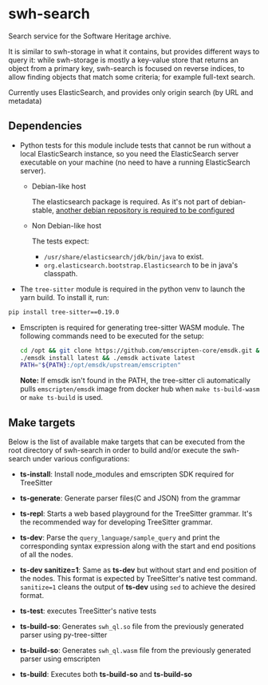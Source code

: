 swh-search
==========

Search service for the Software Heritage archive.

It is similar to swh-storage in what it contains,
but provides different ways to query it: while swh-storage is mostly
a key-value store that returns an object from a primary key,
swh-search is focused on reverse indices, to allow finding objects that
match some criteria; for example full-text search.

Currently uses ElasticSearch, and provides only origin search (by URL and metadata)

## Dependencies

- Python tests for this module include tests that cannot be run without a local
ElasticSearch instance, so you need the ElasticSearch server executable on your
machine (no need to have a running ElasticSearch server).

    - Debian-like host

        The elasticsearch package is required. As it's not part of debian-stable,
        [another debian repository is required to be
        configured](https://www.elastic.co/guide/en/elasticsearch/reference/current/deb.html#deb-repo)

    - Non Debian-like host

        The tests expect:
        - `/usr/share/elasticsearch/jdk/bin/java` to exist.
        - `org.elasticsearch.bootstrap.Elasticsearch` to be in java's classpath.
- The `tree-sitter` module is required in the python venv to launch the yarn build. To install it, run:
```bash
pip install tree-sitter==0.19.0
```
- Emscripten is required for generating tree-sitter WASM module. The following commands need to be executed for the setup:
    ```bash
    cd /opt && git clone https://github.com/emscripten-core/emsdk.git && cd emsdk && \
    ./emsdk install latest && ./emsdk activate latest
    PATH="${PATH}:/opt/emsdk/upstream/emscripten"
    ```

    **Note:** If emsdk isn't found in the PATH, the tree-sitter cli automatically pulls `emscripten/emsdk` image from docker hub when `make ts-build-wasm` or `make ts-build` is used.


## Make targets

Below is the list of available make targets that can be executed from the root directory of swh-search in order to build and/or execute the swh-search under various configurations:

* **ts-install**: Install node_modules and emscripten SDK required for TreeSitter

* **ts-generate**: Generate parser files(C and JSON) from the grammar

* **ts-repl**: Starts a web based playground for the TreeSitter grammar. It's the recommended way for developing TreeSitter grammar.

* **ts-dev**: Parse the `query_language/sample_query` and print the corresponding syntax expression
along with the start and end positions of all the nodes.

* **ts-dev sanitize=1**: Same as **ts-dev** but without start and end position of the nodes.
This format is expected by TreeSitter's native test command. `sanitize=1` cleans the output
of **ts-dev** using `sed` to achieve the desired format.

* **ts-test**: executes TreeSitter's native tests

* **ts-build-so**: Generates `swh_ql.so` file from the previously generated parser using py-tree-sitter

* **ts-build-so**: Generates `swh_ql.wasm` file from the previously generated parser using emscripten

* **ts-build**: Executes both **ts-build-so** and **ts-build-so**
